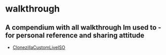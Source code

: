 # walkthrough
## A compendium with all walkthrough Im used to - for personal reference and sharing attitude

- [ClonezillaCustomLiveISO](https://github.com/DoctorD90/walkthrough/blob/master/ClonezillaCustomLiveISO/readme.md)
